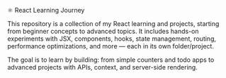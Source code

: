 ⚛️ React Learning Journey

This repository is a collection of my React learning and projects, starting from beginner concepts to advanced topics.
It includes hands-on experiments with JSX, components, hooks, state management, routing, performance optimizations, and more — each in its own folder/project.

The goal is to learn by building: from simple counters and todo apps to advanced projects with APIs, context, and server-side rendering.
